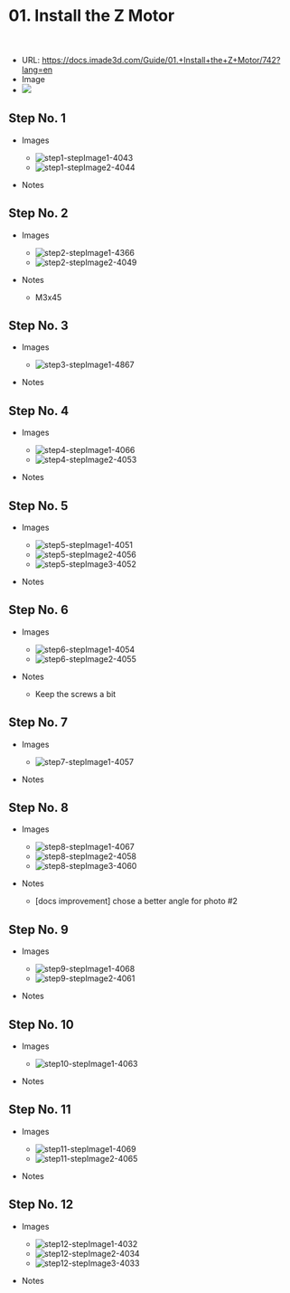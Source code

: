 # 01. Install the Z Motor</u><br><br>

   - URL: https://docs.imade3d.com/Guide/01.+Install+the+Z+Motor/742?lang=en
   - Image
   - ![](https://d1ulmmr4d4i8j4.cloudfront.net/static/images/guide/NoImage_592x444.jpg)


  ## Step No. 1

   - Images
     - ![step1-stepImage1-4043](https://d17kynu4zpq5hy.cloudfront.net/igi/imade3d/4AVUqUcdqWjANSHf.medium)
     - ![step1-stepImage2-4044](https://d17kynu4zpq5hy.cloudfront.net/igi/imade3d/aAOX1lEkgGkKDBFD.medium)

   - Notes

  ## Step No. 2

   - Images
     - ![step2-stepImage1-4366](https://d17kynu4zpq5hy.cloudfront.net/igi/imade3d/MgNT31NAKQhQ5P4A.medium)
     - ![step2-stepImage2-4049](https://d17kynu4zpq5hy.cloudfront.net/igi/imade3d/eTWFHkrv4TyS3iOS.medium)

   - Notes
     - M3x45

  ## Step No. 3

   - Images
     - ![step3-stepImage1-4867](https://d17kynu4zpq5hy.cloudfront.net/igi/imade3d/TcyZpN5H5ZZkwIFI.medium)

   - Notes

  ## Step No. 4

   - Images
     - ![step4-stepImage1-4066](https://d17kynu4zpq5hy.cloudfront.net/igi/imade3d/1ONWFEvltwJgyNok.medium)
     - ![step4-stepImage2-4053](https://d17kynu4zpq5hy.cloudfront.net/igi/imade3d/klBQBpUYGh5nqjWi.medium)

   - Notes

  ## Step No. 5

   - Images
     - ![step5-stepImage1-4051](https://d17kynu4zpq5hy.cloudfront.net/igi/imade3d/sqAbNvnXrHJtSEAJ.medium)
     - ![step5-stepImage2-4056](https://d17kynu4zpq5hy.cloudfront.net/igi/imade3d/gj22ubibTxrryULU.medium)
     - ![step5-stepImage3-4052](https://d17kynu4zpq5hy.cloudfront.net/igi/imade3d/y2nJfuHf1VcKqbWn.medium)

   - Notes

  ## Step No. 6

   - Images
     - ![step6-stepImage1-4054](https://d17kynu4zpq5hy.cloudfront.net/igi/imade3d/nB3wxqPgkgf5XTIQ.medium)
     - ![step6-stepImage2-4055](https://d17kynu4zpq5hy.cloudfront.net/igi/imade3d/TwgV2snqvGMHFa4E.medium)

   - Notes
     - Keep the screws a bit

  ## Step No. 7

   - Images
     - ![step7-stepImage1-4057](https://d17kynu4zpq5hy.cloudfront.net/igi/imade3d/Vwt5OTBYr5Ib23gy.medium)

   - Notes

  ## Step No. 8

   - Images
     - ![step8-stepImage1-4067](https://d17kynu4zpq5hy.cloudfront.net/igi/imade3d/62NYNRGKTASAmisJ.medium)
     - ![step8-stepImage2-4058](https://d17kynu4zpq5hy.cloudfront.net/igi/imade3d/MrjqPUueptU1iBiD.medium)
     - ![step8-stepImage3-4060](https://d17kynu4zpq5hy.cloudfront.net/igi/imade3d/s1MXmjBCYXtUYt2d.medium)

   - Notes
     - [docs improvement] chose a better angle for photo #2

  ## Step No. 9

   - Images
     - ![step9-stepImage1-4068](https://d17kynu4zpq5hy.cloudfront.net/igi/imade3d/dqP614LjcLI1OhcC.medium)
     - ![step9-stepImage2-4061](https://d17kynu4zpq5hy.cloudfront.net/igi/imade3d/fWCbDbnMa52vgRQP.medium)

   - Notes

  ## Step No. 10

   - Images
     - ![step10-stepImage1-4063](https://d17kynu4zpq5hy.cloudfront.net/igi/imade3d/4Bge1encDmVD4rr3.medium)

   - Notes

  ## Step No. 11

   - Images
     - ![step11-stepImage1-4069](https://d17kynu4zpq5hy.cloudfront.net/igi/imade3d/XTlwdIJmyXCet2WD.medium)
     - ![step11-stepImage2-4065](https://d17kynu4zpq5hy.cloudfront.net/igi/imade3d/5Crl14LAuQASj1BT.medium)

   - Notes

  ## Step No. 12

   - Images
     - ![step12-stepImage1-4032](https://d17kynu4zpq5hy.cloudfront.net/igi/imade3d/QAZsogVAyxyAbOMC.medium)
     - ![step12-stepImage2-4034](https://d17kynu4zpq5hy.cloudfront.net/igi/imade3d/ahHVpFObHQ1ijKua.medium)
     - ![step12-stepImage3-4033](https://d17kynu4zpq5hy.cloudfront.net/igi/imade3d/OaQVmuUL3m5vscb3.medium)

   - Notes
